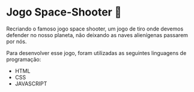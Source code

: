 # Jogo Space-Shooter  🚀

Recriando o famoso jogo space shooter, um jogo de tiro onde devemos defender no nosso planeta, não deixando as naves alienígenas passarem por nós.

Para desenvolver esse jogo, foram utilizadas as seguintes linguagens de programação:

* HTML
* CSS
* JAVASCRIPT

